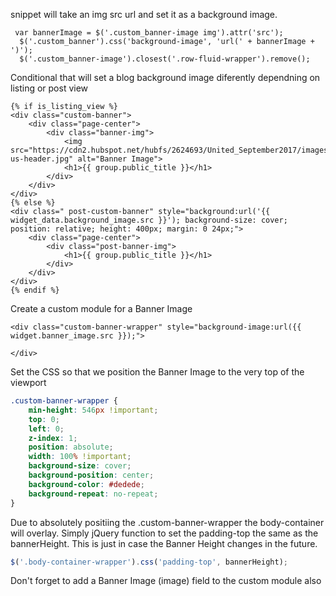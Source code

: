   snippet will take an img src url and set it as a background image.
 
 ```
  var bannerImage = $('.custom_banner-image img').attr('src');
   $('.custom_banner').css('background-image', 'url(' + bannerImage + ')');
   $('.custom_banner-image').closest('.row-fluid-wrapper').remove();
   ```
   
Conditional that will set a blog background image diferently dependning on listing or post view
```
{% if is_listing_view %}
<div class="custom-banner">
    <div class="page-center">
        <div class="banner-img">
    	    <img src="https://cdn2.hubspot.net/hubfs/2624693/United_September2017/images/about-us-header.jpg" alt="Banner Image">
            <h1>{{ group.public_title }}</h1>
    	</div>
    </div>
</div>
{% else %}
<div class=" post-custom-banner" style="background:url('{{ widget_data.background_image.src }}'); background-size: cover; position: relative; height: 400px; margin: 0 24px;">
    <div class="page-center">
        <div class="post-banner-img">
            <h1>{{ group.public_title }}</h1>
    	</div>
    </div>
</div>
{% endif %}
```

Create a custom module for a Banner Image 
```
<div class="custom-banner-wrapper" style="background-image:url({{ widget.banner_image.src }});">

</div>
```
Set the CSS so that we position the Banner Image to the very top of the viewport
```css
.custom-banner-wrapper {
    min-height: 546px !important;
    top: 0;
    left: 0;
    z-index: 1;
    position: absolute;
    width: 100% !important;
    background-size: cover;
    background-position: center;
    background-color: #dedede;
    background-repeat: no-repeat;
}
```
Due to absolutely positiing the .custom-banner-wrapper the body-container will overlay. Simply jQuery function to set the 
padding-top the same as the bannerHeight. This is just in case the Banner Height changes in the future. 
```javascript
$('.body-container-wrapper').css('padding-top', bannerHeight);
```
Don't forget to add a Banner Image (image) field to the custom module also





